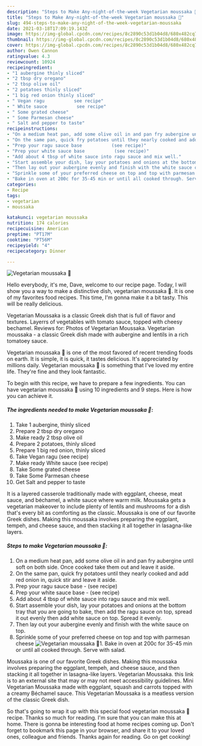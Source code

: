 ```yaml
---
description: "Steps to Make Any-night-of-the-week Vegetarian moussaka 🌿"
title: "Steps to Make Any-night-of-the-week Vegetarian moussaka 🌿"
slug: 494-steps-to-make-any-night-of-the-week-vegetarian-moussaka
date: 2021-03-18T17:09:19.143Z
image: https://img-global.cpcdn.com/recipes/8c2890c53d1b04d8/680x482cq70/vegetarian-moussaka-🌿-recipe-main-photo.jpg
thumbnail: https://img-global.cpcdn.com/recipes/8c2890c53d1b04d8/680x482cq70/vegetarian-moussaka-🌿-recipe-main-photo.jpg
cover: https://img-global.cpcdn.com/recipes/8c2890c53d1b04d8/680x482cq70/vegetarian-moussaka-🌿-recipe-main-photo.jpg
author: Owen Cannon
ratingvalue: 4.3
reviewcount: 10924
recipeingredient:
- "1 aubergine thinly sliced"
- "2 tbsp dry oregano"
- "2 tbsp olive oil"
- "2 potatoes thinly sliced"
- "1 big red onion thinly sliced"
- " Vegan ragu           see recipe"
- " White sauce           see recipe"
- " Some grated cheese"
- " Some Parmesan cheese"
- " Salt and pepper to taste"
recipeinstructions:
- "On a medium heat pan, add some olive oil in and pan fry aubergine until soft on both side. Once cooked take them out and leave it aside."
- "On the same pan, quick fry potatoes until they nearly cooked and add red onion in, quick stir and leave it aside."
- "Prep your ragu sauce base           (see recipe)"
- "Prep your white sauce base           (see recipe)"
- "Add about 4 tbsp of white sauce into ragu sauce and mix well."
- "Start assemble your dish, lay your potatoes and onions at the bottom tray that you are going to bake, then add the ragu sauce on top, spread it out evenly then add white sauce on top. Spread it evenly."
- "Then lay out your aubergine evenly and finish with the white sauce on top."
- "Sprinkle some of your preferred cheese on top and top with parmesan cheese"
- "Bake in oven at 200c for 35-45 min or until all cooked through. Serve with salad."
categories:
- Recipe
tags:
- vegetarian
- moussaka

katakunci: vegetarian moussaka 
nutrition: 174 calories
recipecuisine: American
preptime: "PT17M"
cooktime: "PT56M"
recipeyield: "4"
recipecategory: Dinner

---
```



![Vegetarian moussaka 🌿](https://img-global.cpcdn.com/recipes/8c2890c53d1b04d8/680x482cq70/vegetarian-moussaka-🌿-recipe-main-photo.jpg)

Hello everybody, it's me, Dave, welcome to our recipe page. Today, I will show you a way to make a distinctive dish, vegetarian moussaka 🌿. It is one of my favorites food recipes. This time, I'm gonna make it a bit tasty. This will be really delicious.

Vegetarian Moussaka is a classic Greek dish that is full of flavor and textures. Layerrs of vegetables with tomato sauce, topped with cheesy bechamel. Reviews for: Photos of Vegetarian Moussaka. Vegetarian moussaka - a classic Greek dish made with aubergine and lentils in a rich tomatoey sauce.

Vegetarian moussaka 🌿 is one of the most favored of recent trending foods on earth. It is simple, it is quick, it tastes delicious. It's appreciated by millions daily. Vegetarian moussaka 🌿 is something that I've loved my entire life. They're fine and they look fantastic.


To begin with this recipe, we have to prepare a few ingredients. You can have vegetarian moussaka 🌿 using 10 ingredients and 9 steps. Here is how you can achieve it.

<!--inarticleads1-->

##### The ingredients needed to make Vegetarian moussaka 🌿:

1. Take 1 aubergine, thinly sliced
1. Prepare 2 tbsp dry oregano
1. Make ready 2 tbsp olive oil
1. Prepare 2 potatoes, thinly sliced
1. Prepare 1 big red onion, thinly sliced
1. Take  Vegan ragu           (see recipe)
1. Make ready  White sauce           (see recipe)
1. Take  Some grated cheese
1. Take  Some Parmesan cheese
1. Get  Salt and pepper to taste


It is a layered casserole traditionally made with eggplant, cheese, meat sauce, and béchamel, a white sauce where warm milk. Moussaka gets a vegetarian makeover to include plenty of lentils and mushrooms for a dish that&#39;s every bit as comforting as the classic. Moussaka is one of our favorite Greek dishes. Making this moussaka involves preparing the eggplant, tempeh, and cheese sauce, and then stacking it all together in lasagna-like layers. 

<!--inarticleads2-->

##### Steps to make Vegetarian moussaka 🌿:

1. On a medium heat pan, add some olive oil in and pan fry aubergine until soft on both side. Once cooked take them out and leave it aside.
1. On the same pan, quick fry potatoes until they nearly cooked and add red onion in, quick stir and leave it aside.
1. Prep your ragu sauce base -           (see recipe)
1. Prep your white sauce base -           (see recipe)
1. Add about 4 tbsp of white sauce into ragu sauce and mix well.
1. Start assemble your dish, lay your potatoes and onions at the bottom tray that you are going to bake, then add the ragu sauce on top, spread it out evenly then add white sauce on top. Spread it evenly.
1. Then lay out your aubergine evenly and finish with the white sauce on top.
1. Sprinkle some of your preferred cheese on top and top with parmesan cheese
<img src="//assets-global.cpcdn.com/assets/icons/button_play-2c75c40dde080a61004c1f40b05d8f140eaff45d7e9e6481dc71c63d2e7c4909.png" alt="Vegetarian moussaka 🌿">1. Bake in oven at 200c for 35-45 min or until all cooked through. Serve with salad.


Moussaka is one of our favorite Greek dishes. Making this moussaka involves preparing the eggplant, tempeh, and cheese sauce, and then stacking it all together in lasagna-like layers. Vegetarian Moussaka. this link is to an external site that may or may not meet accessibility guidelines. Mini Vegetarian Moussaka made with eggplant, squash and carrots topped with a creamy Béchamel sauce. This Vegetarian Moussaka is a meatless version of the classic Greek dish. 

So that's going to wrap it up with this special food vegetarian moussaka 🌿 recipe. Thanks so much for reading. I'm sure that you can make this at home. There is gonna be interesting food at home recipes coming up. Don't forget to bookmark this page in your browser, and share it to your loved ones, colleague and friends. Thanks again for reading. Go on get cooking!
